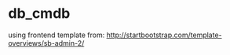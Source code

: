 db_cmdb
=======

using frontend template from: http://startbootstrap.com/template-overviews/sb-admin-2/
